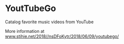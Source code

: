 # YoutTubeGo
Catalog favorite music videos from YouTube

More information at www.stihie.net/2018//nsDFoKytr/2018/06/09/youtubego/
